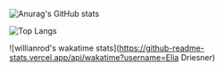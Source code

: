 


![Anurag's GitHub stats](https://github-readme-stats.vercel.app/api?username=eliaDr&show_icons=true&theme=dracula)

![Top Langs](https://github-readme-stats.vercel.app/api/top-langs/?username=eliaDr&layout=compact&theme=dracula)

![willianrod's wakatime stats](https://github-readme-stats.vercel.app/api/wakatime?username=Elia Driesner)
